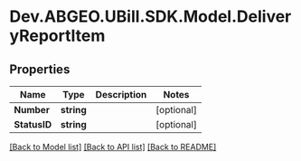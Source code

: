 # Dev.ABGEO.UBill.SDK.Model.DeliveryReportItem

## Properties

Name | Type | Description | Notes
------------ | ------------- | ------------- | -------------
**Number** | **string** |  | [optional] 
**StatusID** | **string** |  | [optional] 

[[Back to Model list]](../../README.md#documentation-for-models) [[Back to API list]](../../README.md#documentation-for-api-endpoints) [[Back to README]](../../README.md)

